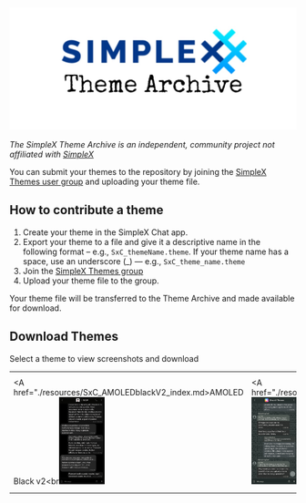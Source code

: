 <img src="./resources/SxC_themeBanner.jpg">

_The SimpleX Theme Archive is an independent, community project not affiliated with [SimpleX](https://simplex.chat)_

You can submit your themes to the repository by joining the [SimpleX Themes user group](https://simplex.chat/contact#/?v=1-4&smp=smp%3A%2F%2Fhpq7_4gGJiilmz5Rf-CswuU5kZGkm_zOIooSw6yALRg%3D%40smp5.simplex.im%2F04eqwRF_Vc9Oro_F2Qdvkfr0q6UnUUno%23%2F%3Fv%3D1-2%26dh%3DMCowBQYDK2VuAyEAdPWniExJ8QNQcs1nxfkJkUnDZvkZb-XqUHHmnKPVwRY%253D%26srv%3Djjbyvoemxysm7qxap7m5d5m35jzv5qq6gnlv7s4rsn7tdwwmuqciwpid.onion&data=%7B%22type%22%3A%22group%22%2C%22groupLinkId%22%3A%22G5jkKnmuXucgF7ABU0dq_w%3D%3D%22%7D) and uploading your theme file. 

## How to contribute a theme

1. Create your theme in the SimpleX Chat app. 
2. Export your theme to a file and give it a descriptive name in the following format – e.g., `SxC_themeName.theme`. If your theme name has a space, use an underscore (_) — e.g., `SxC_theme_name.theme`
3. Join the [SimpleX Themes group](https://simplex.chat/contact#/?v=1-4&smp=smp%3A%2F%2Fhpq7_4gGJiilmz5Rf-CswuU5kZGkm_zOIooSw6yALRg%3D%40smp5.simplex.im%2F04eqwRF_Vc9Oro_F2Qdvkfr0q6UnUUno%23%2F%3Fv%3D1-2%26dh%3DMCowBQYDK2VuAyEAdPWniExJ8QNQcs1nxfkJkUnDZvkZb-XqUHHmnKPVwRY%253D%26srv%3Djjbyvoemxysm7qxap7m5d5m35jzv5qq6gnlv7s4rsn7tdwwmuqciwpid.onion&data=%7B%22type%22%3A%22group%22%2C%22groupLinkId%22%3A%22G5jkKnmuXucgF7ABU0dq_w%3D%3D%22%7D)
4. Upload your theme file to the group.

Your theme file will be transferred to the Theme Archive and made available for download. 

## Download Themes
Select a theme to view screenshots and download
	<table>
		<tbody>
			<tr>
				<td><A href="./resources/SxC_AMOLEDblackV2_index.md>AMOLED Black v2<br<img src="./screenshots/SxC_AMOLEDblackV201.jpg" width="80"></td>
				<td><A href="./resources/SxC_binary_index.md>Binary<br><img src="./screenshots/SxC_binary01.jpg" width="80"> </td>
				<td><A href="./resources/SxC_camoCobalt_index.md>Camo Cobalt<br><img src="./screenshots/SxC_camoCobalt01.jpg" width="80"></td>
			</tr>
		</tbody>
	</table>